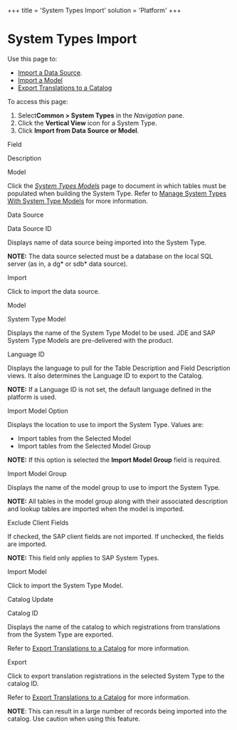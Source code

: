 +++
title = 'System Types Import'
solution = 'Platform'
+++

# System Types Import

<div class="use">

Use this page to:

  - [Import a Data Source](../Use_Cases/Import_a_Data_Source).
  - [Import a Model](../Use_Cases/Import%20a%20Model)
  - [Export Translations to a
    Catalog](../Use_Cases/Export_Translations_to_a_Catalog)

</div>

To access this page:

1.  Select<span style="font-weight: bold;">Common \> System Types</span>
    in the <span style="font-style: italic;">Navigation</span> pane.
2.  Click the <span style="font-weight: bold;">Vertical View</span> icon
    for a System Type.
3.  Click <span style="font-weight: bold;">Import from Data Source or
    Model</span>.

Field

Description

Model

Click the *[System Types Models](System_Types_Models_H)* page to
document in which tables must be populated when building the System
Type. Refer to [Manage System Types With System Type
Models](../Use_Cases/Manage_System_Types_with_System_Type_Models)
for more information.

Data Source

Data Source ID

Displays name of data source being imported into the System Type.

**NOTE:** The data source selected must be a database on the local SQL
server (as in, a dg\* or sdb\* data source).

Import

Click to import the data source.

Model

System Type Model

Displays the name of the System Type Model to be used. JDE and SAP
System Type Models are pre-delivered with the product.

Language ID

Displays the language to pull for the Table Description and Field
Description views. It also determines the Language ID to export to the
Catalog.

**NOTE:** If a Language ID is not set, the default language defined in
the platform is used.

Import Model Option

Displays the location to use to import the System Type. Values are:

  - Import tables from the Selected Model
  - Import tables from the Selected Model Group

**NOTE:** If this option is selected the **Import Model Group** field is
required.

Import Model Group

Displays the name of the model group to use to import the System Type.

**NOTE:** All tables in the model group along with their associated
description and lookup tables are imported when the model is imported.

Exclude Client Fields

If checked, the SAP client fields are not imported. If unchecked, the
fields are imported.

**NOTE:** This field only applies to SAP System Types.

Import Model

Click to import the System Type Model.

Catalog Update

Catalog ID

Displays the name of the catalog to which registrations from
translations from the System Type are exported.

Refer to [Export Translations to a
Catalog](../Use_Cases/Export_Translations_to_a_Catalog) for more
information.

Export

Click to export translation registrations in the selected System Type to
the catalog ID.

Refer to [Export Translations to a
Catalog](../Use_Cases/Export_Translations_to_a_Catalog) for more
information.

**NOTE**: This can result in a large number of records being imported
into the catalog. Use caution when using this feature.
